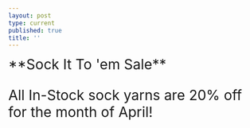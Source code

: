 ```yaml
---
layout: post
type: current
published: true
title: ''
---
```

<span style="font-size:2em;">
**Sock It To 'em Sale**

All In-Stock sock yarns are 20% off for the month of April!
</span>
